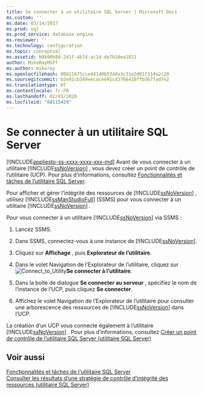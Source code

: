 ```yaml
---
title: Se connecter à un utilitaire SQL Server | Microsoft Docs
ms.custom: ''
ms.date: 03/14/2017
ms.prod: sql
ms.prod_service: database-engine
ms.reviewer: ''
ms.technology: configuration
ms.topic: conceptual
ms.assetid: b9b90b8d-241f-4b74-ac14-de7b10ea1821
author: MikeRayMSFT
ms.author: mikeray
ms.openlocfilehash: 08811675cce441406534da3c31e2d01f314a2c20
ms.sourcegitcommit: b2e81cb349eecacee91cd3766410ffb3677ad7e2
ms.translationtype: HT
ms.contentlocale: fr-FR
ms.lasthandoff: 02/01/2020
ms.locfileid: "68115429"
---
```

# <a name="connect-to-a-sql-server-utility"></a>Se connecter à un utilitaire SQL Server
[!INCLUDE[appliesto-ss-xxxx-xxxx-xxx-md](../../includes/appliesto-ss-xxxx-xxxx-xxx-md.md)]
  Avant de vous connecter à un utilitaire [!INCLUDE[ssNoVersion](../../includes/ssnoversion-md.md)] , vous devez créer un point de contrôle de l’utilitaire (UCP). Pour plus d’informations, consultez [Fonctionnalités et tâches de l’utilitaire SQL Server](../../relational-databases/manage/sql-server-utility-features-and-tasks.md).  
  
 Pour afficher et gérer l’intégrité des ressources de [!INCLUDE[ssNoVersion](../../includes/ssnoversion-md.md)] , utilisez [!INCLUDE[ssManStudioFull](../../includes/ssmanstudiofull-md.md)] (SSMS) pour vous connecter à un utilitaire [!INCLUDE[ssNoVersion](../../includes/ssnoversion-md.md)] .  
  
 Pour vous connecter à un utilitaire [!INCLUDE[ssNoVersion](../../includes/ssnoversion-md.md)] via SSMS :  
  
1.  Lancez SSMS.  
  
2.  Dans SSMS, connectez-vous à une instance de [!INCLUDE[ssNoVersion](../../includes/ssnoversion-md.md)].  
  
3.  Cliquez sur **Affichage** , puis **Explorateur de l’utilitaire**.  
  
4.  Dans le volet Navigation de l’Explorateur de l’utilitaire, cliquez sur ![](../../relational-databases/manage/media/connect-to-utility.gif "Connect_to_Utility")**Se connecter à l’utilitaire**.  
  
5.  Dans la boîte de dialogue **Se connecter au serveur** , spécifiez le nom de l’instance de l’UCP, puis cliquez **Se connecter**.  
  
6.  Affichez le volet Navigation de l’Explorateur de l’utilitaire pour consulter une arborescence des ressources de [!INCLUDE[ssNoVersion](../../includes/ssnoversion-md.md)] dans l’UCP.  
  
 La création d’un UCP vous connecte également à l’utilitaire [!INCLUDE[ssNoVersion](../../includes/ssnoversion-md.md)] . Pour plus d’informations, consultez [Créer un point de contrôle de l’utilitaire SQL Server &#40;utilitaire SQL Server&#41;](../../relational-databases/manage/create-a-sql-server-utility-control-point-sql-server-utility.md)  
  
## <a name="see-also"></a>Voir aussi  
 [Fonctionnalités et tâches de l'utilitaire SQL Server](../../relational-databases/manage/sql-server-utility-features-and-tasks.md)   
 [Consulter les résultats d’une stratégie de contrôle d’intégrité des ressources &#40;utilitaire SQL Server&#41;](../../relational-databases/manage/view-resource-health-policy-results-sql-server-utility.md)  
  
  
